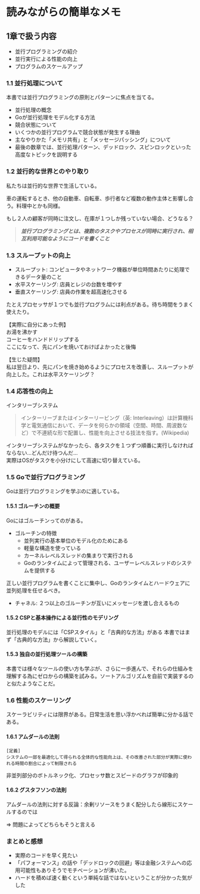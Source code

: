 # 読みながらの簡単なメモ

## 1章で扱う内容

- 並行プログラミングの紹介
- 並行実行による性能の向上
- プログラムのスケールアップ

### 1.1 並行処理について

本書では並行プログラミングの原則とパターンに焦点を当てる。
- 並行処理の概念
- Goが並行処理をモデル化する方法
- 競合状態について
- いくつかの並行プログラムで競合状態が発生する理由
- 主なやりかた「メモリ共有」と「メッセージパッシング」について
- 最後の数章では、並行処理パターン、デッドロック、スピンロックといった高度なトピックを説明する

### 1.2 並行的な世界とのやり取り

私たちは並行的な世界で生活している。

車の運転するとき、他の自動車、自転車、歩行者など複数の動作主体と影響し合う。料理中とかも同様。

もし２人の顧客が同時に注文し、在庫が１つしか残っていない場合、どうなる？

>***並行プログラミングとは、複数のタスクやプロセスが同時に実行され、相互利用可能なようにコードを書くこと***

### 1.3 スループットの向上

- スループット: コンピュータやネットワーク機器が単位時間あたりに処理できるデータ量のこと
- 水平スケーリング: 店員とレジの台数を増やす
- 垂直スケーリング: 店員の作業を超高速化させる

たとえプロセッサが１つでも並行プログラムには利点がある。待ち時間をうまく使えたり。

【実際に自分にあった例】  
お湯を沸かす  
コーヒーをハンドドリップする  
ここになって、先にパンを焼いておけばよかったと後悔  

【生じた疑問】  
私は翌日より、先にパンを焼き始めるようにプロセスを改善し、スループットが向上した。これは水平スケーリング？

### 1.4 応答性の向上

インタリーブシステム
>インターリーブまたはインターリービング（英: Interleaving）は計算機科学と電気通信において、データを何らかの領域（空間、時間、周波数など）で不連続な形で配置し、性能を向上させる技法を指す。(Wikipedia)

インタリーブシステムがなかったら、各タスクを１つずつ順番に実行しなければならない…どんだけ待つんだ…  
実際はOSがタスクを小分けにして高速に切り替えている。

### 1.5 Goで並行プログラミング

Goは並行プログラミングを学ぶのに適している。

#### 1.5.1 ゴルーチンの概要

Goにはゴルーチンってのがある。
 - ゴルーチンの特徴
   - 並列実行の基本単位のモデル化のためにある
   - 軽量な構造を使っている
   - カーネルレベルスレッドの集まりで実行される
   - Goのランタイムによって管理される、ユーザーレベルスレッドのシステムを提供する

正しい並行プログラムを書くことに集中し、Goのランタイムとハードウェアに並列処理を任せるべき。

- チャネル: ２つ以上のゴルーチンが互いにメッセージを渡し合えるもの

#### 1.5.2 CSPと基本操作による並行性のモデリング

並行処理のモデルには「CSPスタイル」と「古典的な方法」がある
本書ではまず「古典的な方法」から解説していく。

#### 1.5.3 独自の並行処理ツールの構築

本書では様々なツールの使い方も学ぶが、さらに一歩進んで、それらの仕組みを理解する為にゼロからの構築を試みる。ソートアルゴリズムを自前で実装するのと似たようなことだ。

### 1.6 性能のスケーリング

スケーラビリティには限界がある。日常生活を思い浮かべれば簡単に分かる話である。

#### 1.6.1 アムダールの法則
```
[定義]
システムの一部を最適化して得られる全体的な性能向上は、その改善された部分が実際に使われる時間の割合によって制限される
```
非並列部分のボトルネック化、プロセッサ数とスピードのグラフが印象的

#### 1.6.2  グスタフソンの法則

アムダールの法則に対する反論：余剰リソースをうまく配分したら線形にスケールするのでは

=> 問題によってどちらもそうと言える

### まとめと感想
- 実際のコードを早く見たい
- 「パフォーマンス」の話や「デッドロックの回避」等は金融システムへの応用可能性もありそうでモチベーションが沸いた。
- ハードを積めば速く動くという単純な話ではないということが分かった気がした